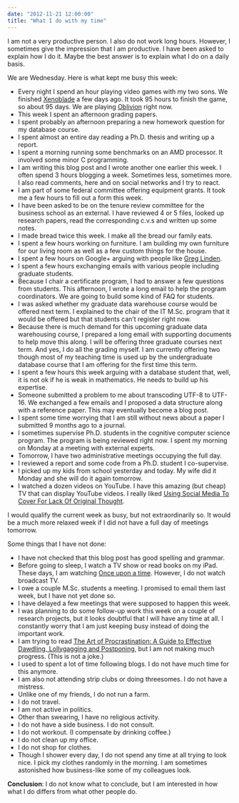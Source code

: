 ```yaml
---
date: "2012-11-21 12:00:00"
title: "What I do with my time"
---
```




I am not a very productive person. I also do not work long hours. However, I sometimes give the impression that I am productive. I have been asked to explain how I do it. Maybe the best answer is to explain what I do on a daily basis.

We are Wednesday. Here is what kept me busy this week:

- Every night I spend an hour playing video games with my two sons. We finished [Xenoblade](https://en.wikipedia.org/wiki/Xenoblade) a few days ago. It took 95 hours to finish the game, so about 95 days. We are playing [Oblivion](https://en.wikipedia.org/wiki/The_Elder_Scrolls_IV:_Oblivion) right now.
- This week I spent an afternoon grading papers.
- I spent probably an afternoon preparing a new homework question for my database course.
- I spent almost an entire day reading a Ph.D. thesis and writing up a report.
- I spent a morning running some benchmarks on an AMD processor. It involved some minor C programming.
- I am writing this blog post and I wrote another one earlier this week. I often spend 3 hours blogging a week. Sometimes less, sometimes more. I also read comments, here and on social networks and I try to react.
- I am part of some federal committee offering equipment grants. It took me a few hours to fill out a form this week.
- I have been asked to be on the tenure review committee for the business school as an external. I have reviewed 4 or 5 files, looked up research papers, read the corresponding c.v.s and written up some notes.
- I made bread twice this week. I make all the bread our family eats.
- I spent a few hours working on furniture. I am building my own furniture for our living room as well as a few custom things for the house.
- I spent a few hours on Google+ arguing with people like [Greg Linden](https://plus.google.com/102076128417589427747/posts).
- I spent a few hours exchanging emails with various people including graduate students.
- Because I chair a certificate program, I had to answer a few questions from students. This afternoon, I wrote a long email to help the program coordinators. We are going to build some kind of FAQ for students.
- I was asked whether my graduate data warehouse course would be offered next term. I explained to the chair of the IT M.Sc. program that it would be offered but that students can&rsquo;t register right now.
- Because there is much demand for this upcoming graduate data warehousing course, I prepared a long email with supporting documents to help move this along. I will be offering three graduate courses next term. And yes, I do all the grading myself. I am currently offering two though most of my teaching time is used up by the undergraduate database course that I am offering for the first time this term.
- I spent a few hours this week arguing with a database student that, well, it is not ok if he is weak in mathematics. He needs to build up his expertise. 
- Someone submitted a problem to me about transcoding UTF-8 to UTF-16. We exchanged a few emails and I proposed a data structure along with a reference paper. This may eventually become a blog post.
- I spent some time worrying that I am still without news about a paper I submitted 9 months ago to a journal.
- I sometimes supervise Ph.D. students in the cognitive computer science program. The program is being reviewed right now. I spent my morning on Monday at a meeting with external experts.
- Tomorrow, I have two administrative meetings occupying the full day.
- I reviewed a report and some code from a Ph.D. student I co-supervise.
- I picked up my kids from school yesterday and today. My wife did it Monday and she will do it again tomorrow.
- I watched a dozen videos on YouTube. I have this amazing (but cheap) TV that can display YouTube videos. I really liked [Using Social Media To Cover For Lack Of Original Thought](https://www.youtube.com/watch?v=CK62I-4cuSY).


I would qualify the current week as busy, but not extraordinarily so. It would be a much more relaxed week if I did not have a full day of meetings tomorrow.

Some things that I have not done:

- I have not checked that this blog post has good spelling and grammar.
- Before going to sleep, I watch a TV show or read books on my iPad. These days, I am watching [Once upon a time](https://en.wikipedia.org/wiki/Once_Upon_a_Time_(TV_series)). However, I do not watch broadcast TV.
- I owe a couple M.Sc. students a meeting. I promised to email them last week, but I have not yet done so.
- I have delayed a few meetings that were supposed to happen this week.
- I was planning to do some follow-up work this week on a couple of research projects, but it looks doubtful that I will have any time at all. I constantly worry that I am just keeping busy instead of doing the important work.
- I am trying to read [The Art of Procrastination: A Guide to Effective Dawdling, Lollygagging and Postponing](https://www.amazon.com/Art-Procrastination-Effective-Lollygagging-Postponing/dp/0761171673/), but I am not making much progress. (This is not a joke.)
- I used to spent a lot of time following blogs. I do not have much time for this anymore.
- I am also not attending strip clubs or doing threesomes. I do not have a mistress.
- Unlike one of my friends, I do not run a farm.
- I do not travel. 
- I am not active in politics.
- Other than swearing, I have no religious activity.
- I do not have a side business. I do not consult.
- I do not workout. (I compensate by drinking coffee.)
- I do not clean up my office.
- I do not shop for clothes.
- Though I shower every day, I do not spend any time at all trying to look nice. I pick my clothes randomly in the morning. I am sometimes astonished how business-like some of my colleagues look.


__Conclusion__: I do not know what to conclude, but I am interested in how what I do differs from what other people do.

